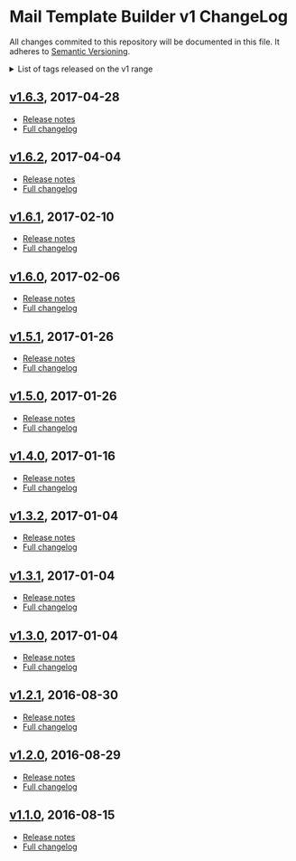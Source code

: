 
# Mail Template Builder v1 ChangeLog

All changes commited to this repository will be documented in this file. It adheres to [Semantic Versioning](http://semver.org/).

<details>
<summary>List of tags released on the v1 range</summary>

- [v1.6.3](#v163-2017-04-28)
- [v1.6.2](#v162-2017-04-04)
- [v1.6.1](#v161-2017-02-10)
- [v1.6.0](#v160-2017-02-06)
- [v1.5.1](#v151-2017-01-26)
- [v1.5.0](#v150-2017-01-26)
- [v1.4.0](#v140-2017-01-16)
- [v1.3.2](#v132-2017-01-04)
- [v1.3.1](#v131-2017-01-04)
- [v1.3.0](#v130-2017-01-04)
- [v1.2.1](#v121-2016-08-30)
- [v1.2.0](#v120-2016-08-29)
- [v1.1.0](#v110-2016-08-15)

</details>



## [v1.6.3](https://github.com/justia/mail-template-builder/tree/v1.6.3), 2017-04-28
- [Release notes](https://github.com/justia/mail-template-builder/releases/tag/v1.6.3)
- [Full changelog](https://github.com/justia/mail-template-builder/compare/v1.6.2...v1.6.3)


## [v1.6.2](https://github.com/justia/mail-template-builder/tree/v1.6.2), 2017-04-04
- [Release notes](https://github.com/justia/mail-template-builder/releases/tag/v1.6.2)
- [Full changelog](https://github.com/justia/mail-template-builder/compare/v1.6.1...v1.6.2)


## [v1.6.1](https://github.com/justia/mail-template-builder/tree/v1.6.1), 2017-02-10
- [Release notes](https://github.com/justia/mail-template-builder/releases/tag/v1.6.1)
- [Full changelog](https://github.com/justia/mail-template-builder/compare/v1.6.0...v1.6.1)


## [v1.6.0](https://github.com/justia/mail-template-builder/tree/v1.6.0), 2017-02-06
- [Release notes](https://github.com/justia/mail-template-builder/releases/tag/v1.6.0)
- [Full changelog](https://github.com/justia/mail-template-builder/compare/v1.5.1...v1.6.0)


## [v1.5.1](https://github.com/justia/mail-template-builder/tree/v1.5.1), 2017-01-26
- [Release notes](https://github.com/justia/mail-template-builder/releases/tag/v1.5.1)
- [Full changelog](https://github.com/justia/mail-template-builder/compare/v1.5.0...v1.5.1)


## [v1.5.0](https://github.com/justia/mail-template-builder/tree/v1.5.0), 2017-01-26
- [Release notes](https://github.com/justia/mail-template-builder/releases/tag/v1.5.0)
- [Full changelog](https://github.com/justia/mail-template-builder/compare/v1.4.0...v1.5.0)


## [v1.4.0](https://github.com/justia/mail-template-builder/tree/v1.4.0), 2017-01-16
- [Release notes](https://github.com/justia/mail-template-builder/releases/tag/v1.4.0)
- [Full changelog](https://github.com/justia/mail-template-builder/compare/v1.3.2...v1.4.0)


## [v1.3.2](https://github.com/justia/mail-template-builder/tree/v1.3.2), 2017-01-04
- [Release notes](https://github.com/justia/mail-template-builder/releases/tag/v1.3.2)
- [Full changelog](https://github.com/justia/mail-template-builder/compare/v1.3.1...v1.3.2)


## [v1.3.1](https://github.com/justia/mail-template-builder/tree/v1.3.1), 2017-01-04
- [Release notes](https://github.com/justia/mail-template-builder/releases/tag/v1.3.1)
- [Full changelog](https://github.com/justia/mail-template-builder/compare/v1.3.0...v1.3.1)


## [v1.3.0](https://github.com/justia/mail-template-builder/tree/v1.3.0), 2017-01-04
- [Release notes](https://github.com/justia/mail-template-builder/releases/tag/v1.3.0)
- [Full changelog](https://github.com/justia/mail-template-builder/compare/v1.2.1...v1.3.0)


## [v1.2.1](https://github.com/justia/mail-template-builder/tree/v1.2.1), 2016-08-30
- [Release notes](https://github.com/justia/mail-template-builder/releases/tag/v1.2.1)
- [Full changelog](https://github.com/justia/mail-template-builder/compare/v1.2.0...v1.2.1)


## [v1.2.0](https://github.com/justia/mail-template-builder/tree/v1.2.0), 2016-08-29
- [Release notes](https://github.com/justia/mail-template-builder/releases/tag/v1.2.0)
- [Full changelog](https://github.com/justia/mail-template-builder/compare/v1.1.0...v1.2.0)


## [v1.1.0](https://github.com/justia/mail-template-builder/tree/v1.1.0), 2016-08-15
- [Release notes](https://github.com/justia/mail-template-builder/releases/tag/v1.1.0)
- [Full changelog](https://github.com/justia/mail-template-builder/compare/ecff449f71e06828a062cdbbe758e0cc8e481eca...v1.1.0)
